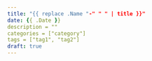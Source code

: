 ```yaml
---
title: "{{ replace .Name "-" " " | title }}"
date: {{ .Date }}
description = ""
categories = ["category"]
tags = ["tag1", "tag2"]
draft: true
---
```


